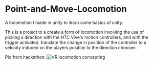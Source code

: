 # Point-and-Move-Locomotion
A locomotion I made in unity to learn some basics of unity.

This is a project to a create a form of locomotion involving the use of picking a direction with the HTC Vive's motion controllers,
and with the trigger activated; translate the change in position of the controller to a velocity induced on the players position to the direction choosen.

Pic from hackathon:
![VR locomotion concepting](http://i.imgur.com/xG0IvS7.jpg)

